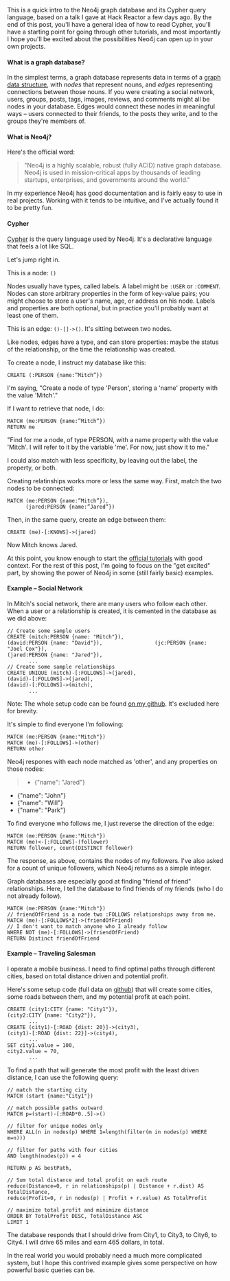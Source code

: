 This is a quick intro to the Neo4j graph database and its Cypher query language, based on a talk I gave at Hack Reactor a few days ago. By the end of this post, you'll have a general idea of how to read Cypher, you'll have a starting point for going through other tutorials, and most importantly I hope you'll be excited about the possibilities Neo4j can open up in your own projects.

#### What is a graph database?
In the simplest terms, a graph database represents data in terms of a [graph data structure](http://en.wikipedia.org/wiki/Graph_%28abstract_data_type%29), with *nodes* that represent nouns, and *edges* representing connections between those nouns. If you were creating a social network, users, groups, posts, tags, images, reviews, and comments might all be nodes in your database. Edges would connect these nodes in meaningful ways – users connected to their friends, to the posts they write, and to the groups they're members of.

#### What is Neo4j?
Here's the official word: 
>"Neo4j is a highly scalable, robust (fully ACID) native graph database. Neo4j is used in mission-critical apps by thousands of leading startups, enterprises, and governments around the world."

In my experience Neo4j has good documentation and is fairly easy to use in real projects. Working with it tends to be intuitive, and I've actually found it to be pretty fun.

#### Cypher
[Cypher](http://docs.neo4j.org/chunked/stable/cypher-query-lang.html) is the query language used by Neo4j. It's a declarative language that feels a lot like SQL.

Let's jump right in.

This is a node: `()`

Nodes usually have types, called labels. A label might be `:USER` or `:COMMENT`. Nodes can store arbitrary properties in the form of key-value pairs; you might choose to store a user's name, age, or address on his node. Labels and properties are both optional, but in practice you'll probably want at least one of them.

This is an edge: `()-[]->()`. It's sitting between two nodes.

Like nodes, edges have a type, and can store properties: maybe the status of the relationship, or the time the relationship was created. 

To create a node, I instruct my database like this:

    CREATE (:PERSON {name:”Mitch”})
    
I'm saying, "Create a node of type 'Person', storing a 'name' property with the value 'Mitch'." 

If I want to retrieve that node, I do:

    MATCH (me:PERSON {name:”Mitch”})
    RETURN me
    
"Find for me a node, of type PERSON, with a name property with the value 'Mitch'. I will refer to it by the variable 'me'. For now, just show it to me." 

I could also match with less specificity, by leaving out the label, the property, or both.

Creating relatinships works more or less the same way. First, match the two nodes to be connected:

    MATCH (me:PERSON {name:”Mitch”}),
          (jared:PERSON {name:”Jared”})

Then, in the same query, create an edge between them:

    CREATE (me)-[:KNOWS]->(jared)

Now Mitch knows Jared.	

At this point, you know enough to start the [official tutorials](http://docs.neo4j.org/chunked/stable/tutorials-cypher.html) with good context. For the rest of this post, I'm going to focus on the "get excited" part, by showing the power of Neo4j in some (still fairly basic) examples.

#### Example – Social Network
In Mitch's social network, there are many users who follow each other. When a user or a relationship is created, it is cemented in the database as we did above:

    // Create some sample users
    CREATE (mitch:PERSON {name: "Mitch"}),
    (david:PERSON {name: "David"}),          	    (jc:PERSON {name: "Joel Cox"}),
    (jared:PERSON {name: "Jared"}),
           ...
    // Create some sample relationships       
    CREATE UNIQUE (mitch)-[:FOLLOWS]->(jared),
    (david)-[:FOLLOWS]->(jared),
    (david)-[:FOLLOWS]->(mitch),
           ...

Note: The whole setup code can be found [on my github](https://github.com/olslash/cypher-queries/blob/master/social.cql). It's excluded here for brevity.

It's simple to find everyone I'm following:

    MATCH (me:PERSON {name:"Mitch"})
    MATCH (me)-[:FOLLOWS]->(other)
    RETURN other
    
Neo4j respones with each node matched as 'other', and any properties on those nodes:
>* {"name": "Jared"}
* {"name": "John"}
* {"name": "Will"}
* {"name": "Park"}

To find everyone who follows me, I just reverse the direction of the edge:

    MATCH (me:PERSON {name:"Mitch"})
    MATCH (me)<-[:FOLLOWS]-(follower)
    RETURN follower, count(DISTINCT follower)

The response, as above, contains the nodes of my followers. I've also asked for a count of unique followers, which Neo4j returns as a simple integer.

Graph databases are especially good at finding "friend of friend" relationships. Here, I tell the database to find friends of my friends (who I do not already follow).

    MATCH (me:PERSON {name:"Mitch"})
    // friendOfFriend is a node two :FOLLOWS relationships away from me.
    MATCH (me)-[:FOLLOWS*2]->(friendOfFriend)
    // I don't want to match anyone who I already follow
    WHERE NOT (me)-[:FOLLOWS]->(friendOfFriend)
    RETURN Distinct friendOfFriend

#### Example – Traveling Salesman
I operate a mobile business. I need to find optimal paths through different cities, based on total distance driven and potential profit.

Here's some setup code (full data on [github](https://github.com/olslash/cypher-queries/blob/master/traveling.cql)) that will create some cities, some roads between them, and my potential profit at each point.

    CREATE (city1:CITY {name: "City1"}),
    (city2:CITY {name: "City2"}),
           ...
    CREATE (city1)-[:ROAD {dist: 20}]->(city3),
    (city1)-[:ROAD {dist: 22}]->(city4),
           ...
    SET city1.value = 100,
	city2.value = 70,
           ... 

To find a path that will generate the most profit with the least driven distance, I can use the following query:

```
// match the starting city
MATCH (start {name:"City1"})

// match possible paths outward
MATCH p=(start)-[:ROAD*0..5]->()

// filter for unique nodes only
WHERE ALL(n in nodes(p) WHERE 1=length(filter(m in nodes(p) WHERE m=n)))

// filter for paths with four cities
AND length(nodes(p)) = 4

RETURN p AS bestPath,

// Sum total distance and total profit on each route
reduce(Distance=0, r in relationships(p) | Distance + r.dist) AS TotalDistance,
reduce(Profit=0, r in nodes(p) | Profit + r.value) AS TotalProfit

// maximize total profit and minimize distance
ORDER BY TotalProfit DESC, TotalDistance ASC
LIMIT 1
```

The database responds that I should drive from City1, to City3, to City6, to City4. I will drive 65 miles and earn 465 dollars, in total.

In the real world you would probably need a much more complicated system, but I hope this contrived example gives some perspective on how powerful basic queries can be.
